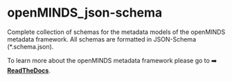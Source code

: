 # openMINDS_json-schema
Complete collection of schemas for the metadata models of the openMINDS metadata framework. All schemas are formatted in JSON-Schema (*.schema.json). 

To learn more about the openMINDS metadata framework please go to :arrow_right: [**ReadTheDocs**](https://openminds-documentation.readthedocs.io).
